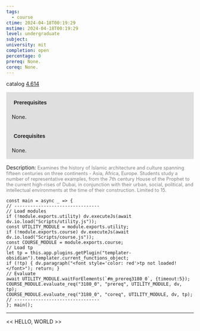 ```yaml
---
tags:
  - course
ctime: 2024-04-18T00:19:29
mstime: 2024-04-18T00:19:29
level: undergraduate
subject: 
university: mit
completion: open
percentage: 0
prereq: None.
coreq: None.
---
```


catalog [4.614](http://student.mit.edu/catalog/m4f.html#4.614)

<span style="display: block; padding: 15px; background-color: rgb(100, 100, 100, 0.2);"><font id="m_prereq3180_0" style="display: block; font-family: Arial, sans-serif; font-weight: bold; padding: 5px">Prerequisites</font><br><span id="prereq3180_0">None.</span></span>
<span style="display: block; padding: 15px; background-color: rgb(100, 100, 100, 0.2);"><font id="m_coreq3180_0" style="display: block; font-family: Arial, sans-serif; font-weight: bold; padding: 5px">Corequisites</font><br><span id="coreq3180_0">None.</span></span>

<font style="">Description:</font>
<font style="color: grey; font-size: 0.8rem;">Examines the history of Islamic architecture and culture spanning fifteen centuries on three continents - Asia, Africa, Europe. Students study a number of representative examples, from the 7th century House of the Prophet to the current high-rises of Dubai, in conjunction with their urban, social, political, and intellectual environments at the time of their construction. Limited to 15.</font>

```dataviewjs
const main = async _ => {
// --------------------------------
// Load modules
if (!module.exports.utility) dv.executeJs(await dv.io.load("Scripts/utility.js"));
const UTILITY_MODULE = module.exports.utility;
if (!module.exports.course) dv.executeJs(await dv.io.load("Scripts/course.js"));
const COURSE_MODULE = module.exports.course;
// Load tp
let tp = this.app.plugins.getPlugin("templater-obsidian").templater.current_functions_object;
if (!tp) { dv.paragraph("<font style='color: red'>tp not loaded!</font>"); return; }
// Evaluate
await UTILITY_MODULE.waitForElements(`#m_prereq3180_0`, {timeout:5});
COURSE_MODULE.evaluate_req("3180_0", "prereq", UTILITY_MODULE, dv, tp);
COURSE_MODULE.evaluate_req("3180_0", "coreq", UTILITY_MODULE, dv, tp);
// --------------------------------
}; main();
```

---

<< HELLO, WORLD >>
